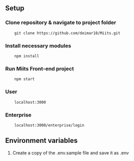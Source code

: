 ## Setup 
### Clone repository & navigate to project folder
```
    git clone https://github.com/deimar10/Miits.git
```
### Install necessary modules
```
    npm install
```
### Run Miits Front-end project 
```
    npm start
```
### User
```
    localhost:3000
```
### Enterprise
```
    localhost:3000/enterprise/login
```

## Environment variables
1. Create a copy of the .env.sample file and save it as .env
